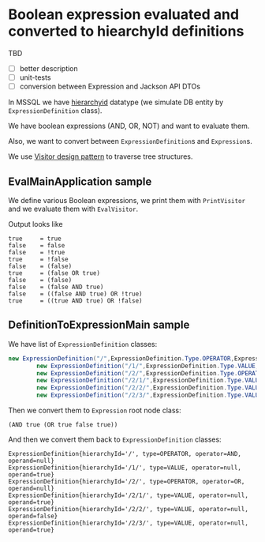 # Boolean expression evaluated and converted to hiearchyId definitions

TBD

- [ ] better description
- [ ] unit-tests
- [ ] conversion between Expression and Jackson API DTOs

In MSSQL we
have [hierarchyid](https://docs.microsoft.com/en-us/sql/t-sql/data-types/hierarchyid-data-type-method-reference?view=sql-server-ver15)
datatype (we simulate DB entity by `ExpressionDefinition` class).

We have boolean expressions (AND, OR, NOT) and want to evaluate them.

Also, we want to convert between `ExpressionDefinition`s and `Expression`s.

We use [Visitor design pattern](https://en.wikipedia.org/wiki/Visitor_pattern) to traverse tree structures.

## EvalMainApplication sample

We define various Boolean expressions, we print them with `PrintVisitor` and we evaluate them with `EvalVisitor`.

Output looks like

```shell
true	 = true
false	 = false
false	 = !true
true	 = !false
false	 = (false)
true	 = (false OR true)
false	 = (false)
false	 = (false AND true)
false	 = ((false AND true) OR !true)
true	 = ((true AND true) OR !false)
```

## DefinitionToExpressionMain sample

We have list of `ExpressionDefinition` classes:

```java
new ExpressionDefinition("/",ExpressionDefinition.Type.OPERATOR,ExpressionDefinition.Operator.AND,null),
        new ExpressionDefinition("/1/",ExpressionDefinition.Type.VALUE,null,true),
        new ExpressionDefinition("/2/",ExpressionDefinition.Type.OPERATOR,ExpressionDefinition.Operator.OR,null),
        new ExpressionDefinition("/2/1/",ExpressionDefinition.Type.VALUE,null,true),
        new ExpressionDefinition("/2/2/",ExpressionDefinition.Type.VALUE,null,false),
        new ExpressionDefinition("/2/3/",ExpressionDefinition.Type.VALUE,null,true)
```

Then we convert them to `Expression` root node class:

```shell
(AND true (OR true false true))
```

And then we convert them back to `ExpressionDefinition` classes:

```shell
ExpressionDefinition{hierarchyId='/', type=OPERATOR, operator=AND, operand=null}
ExpressionDefinition{hierarchyId='/1/', type=VALUE, operator=null, operand=true}
ExpressionDefinition{hierarchyId='/2/', type=OPERATOR, operator=OR, operand=null}
ExpressionDefinition{hierarchyId='/2/1/', type=VALUE, operator=null, operand=true}
ExpressionDefinition{hierarchyId='/2/2/', type=VALUE, operator=null, operand=false}
ExpressionDefinition{hierarchyId='/2/3/', type=VALUE, operator=null, operand=true}
```
